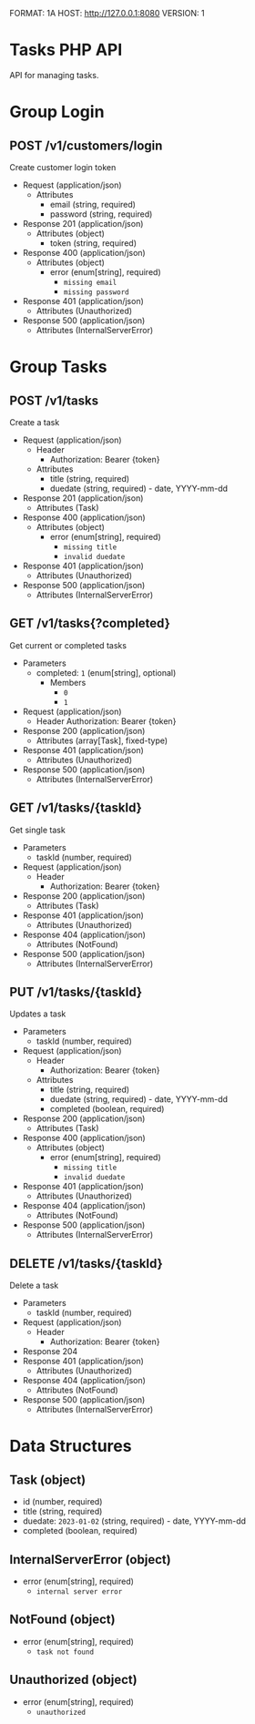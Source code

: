 FORMAT: 1A
HOST: http://127.0.0.1:8080
VERSION: 1

# Tasks PHP API

API for managing tasks.

# Group Login

## POST /v1/customers/login

Create customer login token

+ Request (application/json)
    + Attributes
        + email (string, required)
        + password (string, required)
+ Response 201 (application/json)
    + Attributes (object)
        + token (string, required)
+ Response 400 (application/json)
    + Attributes (object)
        + error (enum[string], required)
            + `missing email`
            + `missing password`
+ Response 401 (application/json)
    + Attributes (Unauthorized)
+ Response 500 (application/json)
    + Attributes (InternalServerError)

# Group Tasks

## POST /v1/tasks

Create a task

+ Request (application/json)
    + Header
        + Authorization: Bearer {token}
    + Attributes
        + title (string, required)
        + duedate (string, required) - date, YYYY-mm-dd
+ Response 201 (application/json)
    + Attributes (Task)
+ Response 400 (application/json)
    + Attributes (object)
        + error (enum[string], required)
            + `missing title`
            + `invalid duedate`
+ Response 401 (application/json)
    + Attributes (Unauthorized)
+ Response 500 (application/json)
    + Attributes (InternalServerError)

## GET /v1/tasks{?completed}

Get current or completed tasks

+ Parameters
    + completed: `1` (enum[string], optional)
        + Members
            + `0`
            + `1`
+ Request (application/json)
    + Header
        Authorization: Bearer {token}
+ Response 200 (application/json)
    + Attributes (array[Task], fixed-type)
+ Response 401 (application/json)
    + Attributes (Unauthorized)
+ Response 500 (application/json)
    + Attributes (InternalServerError)

## GET /v1/tasks/{taskId}

Get single task

+ Parameters
    + taskId (number, required)
+ Request (application/json)
    + Header
        + Authorization: Bearer {token}
+ Response 200 (application/json)
    + Attributes (Task)
+ Response 401 (application/json)
    + Attributes (Unauthorized)
+ Response 404 (application/json)
    + Attributes (NotFound)
+ Response 500 (application/json)
    + Attributes (InternalServerError)

## PUT /v1/tasks/{taskId}

Updates a task

+ Parameters
    + taskId (number, required)
+ Request (application/json)
    + Header
        + Authorization: Bearer {token}
    + Attributes
        + title (string, required)
        + duedate (string, required) - date, YYYY-mm-dd
        + completed (boolean, required)
+ Response 200 (application/json)
    + Attributes (Task)
+ Response 400 (application/json)
    + Attributes (object)
        + error (enum[string], required)
            + `missing title`
            + `invalid duedate`
+ Response 401 (application/json)
    + Attributes (Unauthorized)
+ Response 404 (application/json)
    + Attributes (NotFound)
+ Response 500 (application/json)
    + Attributes (InternalServerError)

## DELETE /v1/tasks/{taskId}

Delete a task

+ Parameters
    + taskId (number, required)
+ Request (application/json)
    + Header
        + Authorization: Bearer {token}
+ Response 204
+ Response 401 (application/json)
    + Attributes (Unauthorized)
+ Response 404 (application/json)
    + Attributes (NotFound)
+ Response 500 (application/json)
    + Attributes (InternalServerError)

# Data Structures

## Task (object)
+ id (number, required)
+ title (string, required)
+ duedate: `2023-01-02` (string, required) - date, YYYY-mm-dd
+ completed (boolean, required)

## InternalServerError (object)
+ error (enum[string], required)
    + `internal server error`

## NotFound (object)
+ error (enum[string], required)
    + `task not found`

## Unauthorized (object)
+ error (enum[string], required)
    + `unauthorized`
